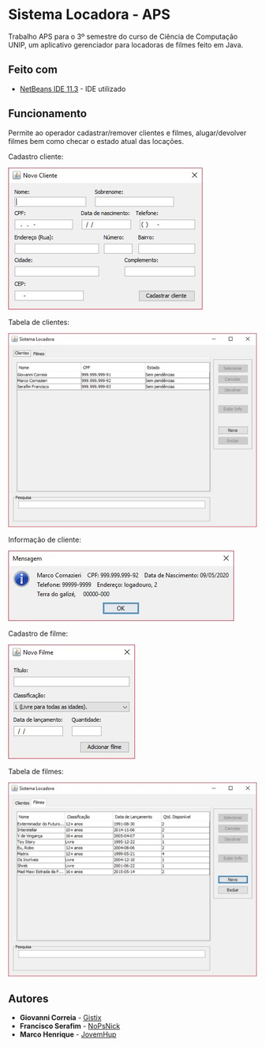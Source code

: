 # Sistema Locadora - APS
Trabalho APS para o 3º semestre do curso de Ciência de Computação UNIP, um aplicativo gerenciador para locadoras de filmes feito em Java.

## Feito com

* [NetBeans IDE 11.3](https://netbeans.apache.org/download/nb113/index.html) - IDE utilizado

## Funcionamento

Permite ao operador cadastrar/remover clientes e filmes, alugar/devolver filmes bem como checar o estado atual das locações.

Cadastro cliente:

![Cadastro cliente](https://raw.githubusercontent.com/Gistix/SistemaLocadora-APS/master/imagem3.jpg)

Tabela de clientes:

![Tabela clientes](https://raw.githubusercontent.com/Gistix/SistemaLocadora-APS/master/imagem4.jpg)

Informação de cliente:

![Informação de cliente](https://raw.githubusercontent.com/Gistix/SistemaLocadora-APS/master/imagem2.jpg)

Cadastro de filme:

![Cadastro filme](https://raw.githubusercontent.com/Gistix/SistemaLocadora-APS/master/imagem5.jpg)

Tabela de filmes:

![Tabela filmes](https://raw.githubusercontent.com/Gistix/SistemaLocadora-APS/master/imagem1.jpg)

## Autores

* **Giovanni Correia** - [Gistix](https://github.com/Gistix)
* **Francisco Serafim** - [NoPsNick](https://github.com/NoPsNick)
* **Marco Henrique** - [JovemHup](https://github.com/JovemHup)
